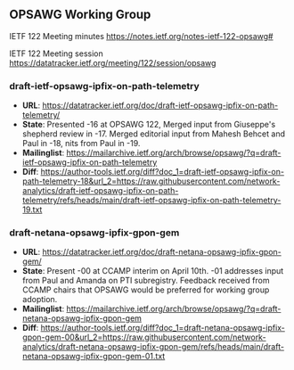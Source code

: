 ## OPSAWG Working Group

IETF 122 Meeting minutes
https://notes.ietf.org/notes-ietf-122-opsawg#

IETF 122 Meeting session
https://datatracker.ietf.org/meeting/122/session/opsawg

### draft-ietf-opsawg-ipfix-on-path-telemetry
* **URL**: https://datatracker.ietf.org/doc/draft-ietf-opsawg-ipfix-on-path-telemetry/
* **State**: Presented -16 at OPSAWG 122, Merged input from Giuseppe's shepherd review in -17. Merged editorial input from Mahesh Behcet and Paul in -18, nits from Paul in -19.
* **Mailinglist**: https://mailarchive.ietf.org/arch/browse/opsawg/?q=draft-ietf-opsawg-ipfix-on-path-telemetry
* **Diff**: https://author-tools.ietf.org/diff?doc_1=draft-ietf-opsawg-ipfix-on-path-telemetry-18&url_2=https://raw.githubusercontent.com/network-analytics/draft-ietf-opsawg-ipfix-on-path-telemetry/refs/heads/main/draft-ietf-opsawg-ipfix-on-path-telemetry-19.txt

### draft-netana-opsawg-ipfix-gpon-gem
* **URL**: https://datatracker.ietf.org/doc/draft-netana-opsawg-ipfix-gpon-gem/
* **State**: Present -00 at CCAMP interim on April 10th. -01 addresses input from Paul and Amanda on PTI subregistry. Feedback received from CCAMP chairs that OPSAWG would be preferred for working group adoption.
* **Mailinglist**: https://mailarchive.ietf.org/arch/browse/opsawg/?q=draft-netana-opsawg-ipfix-gpon-gem
* **Diff**: https://author-tools.ietf.org/diff?doc_1=draft-netana-opsawg-ipfix-gpon-gem-00&url_2=https://raw.githubusercontent.com/network-analytics/draft-netana-opsawg-ipfix-gpon-gem/refs/heads/main/draft-netana-opsawg-ipfix-gpon-gem-01.txt